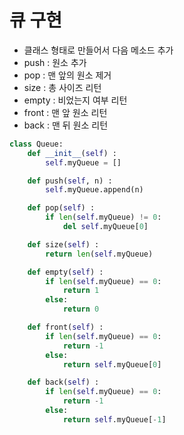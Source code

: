 # 큐 구현

- 클래스 형태로 만들어서 다음 메소드 추가
- push : 원소 추가
- pop : 맨 앞의 원소 제거 
- size : 총 사이즈 리턴
- empty : 비었는지 여부 리턴
- front : 맨 앞 원소 리턴
- back : 맨 뒤 원소 리턴

```py
class Queue:
    def __init__(self) :
        self.myQueue = []

    def push(self, n) :
        self.myQueue.append(n)

    def pop(self) :
        if len(self.myQueue) != 0:
            del self.myQueue[0]

    def size(self) :
        return len(self.myQueue)

    def empty(self) :
        if len(self.myQueue) == 0:
            return 1
        else:
            return 0

    def front(self) :
        if len(self.myQueue) == 0:
            return -1
        else:
            return self.myQueue[0]

    def back(self) :
        if len(self.myQueue) == 0:
            return -1
        else:
            return self.myQueue[-1]
```

